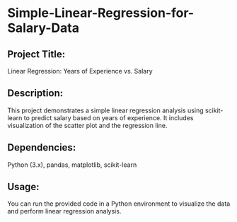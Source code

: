 # Simple-Linear-Regression-for-Salary-Data
## Project Title: 
Linear Regression: Years of Experience vs. Salary
## Description: 
This project demonstrates a simple linear regression analysis using scikit-learn to predict salary based on years of experience. It includes visualization of the scatter plot and the regression line.
## Dependencies: 
Python (3.x), pandas, matplotlib, scikit-learn
## Usage: 
You can run the provided code in a Python environment to visualize the data and perform linear regression analysis.
